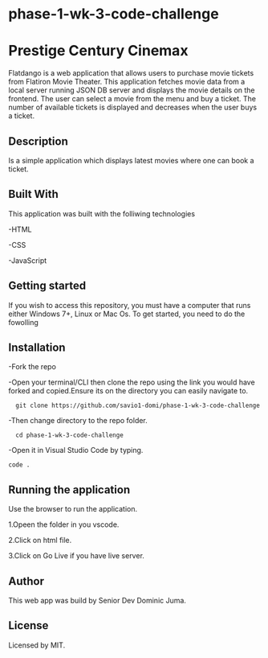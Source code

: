 # phase-1-wk-3-code-challenge
# Prestige Century Cinemax
Flatdango is a web application that allows users to purchase movie tickets from Flatiron Movie Theater. This application fetches movie data from a local server running JSON DB server and displays the movie details on the frontend. The user can select a movie from the menu and buy a ticket. The number of available tickets is displayed and decreases when the user buys a ticket.

## Description
Is a simple application which displays latest movies where one can book a ticket.


## Built With
This application was built with the folliwing technologies

-HTML

-CSS

-JavaScript


## Getting started
If you wish to access this repository, you must have a computer that runs either Windows 7+, Linux or Mac Os. To get started, you need to do the fowolling

## Installation
-Fork the repo

-Open your terminal/CLI then clone the repo using the link you would have forked and copied.Ensure its on the directory you can easily navigate to.

      git clone https://github.com/savio1-domi/phase-1-wk-3-code-challenge
-Then change directory to the repo folder.

      cd phase-1-wk-3-code-challenge


-Open it in Visual Studio Code by typing. 



    code . 



## Running the application
Use the browser to run the application.

1.Opeen the folder in you vscode.

2.Click on html file.

3.Click on Go Live if you have live server.
      
## Author
This web app was build by Senior Dev Dominic Juma.

## License
Licensed by MIT.